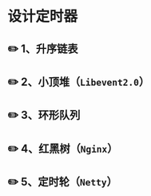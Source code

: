 # 设计定时器

## :pencil2: 1、升序链表

## :pencil2: 2、小顶堆（`Libevent2.0`）

## :pencil2: 3、环形队列

## :pencil2: 4、红黑树（`Nginx`）

## :pencil2: 5、定时轮（`Netty`）
